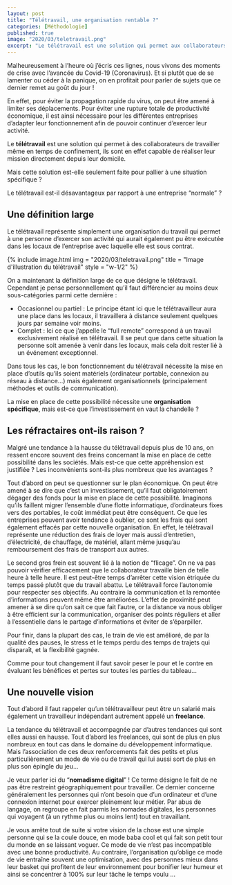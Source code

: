 ```yaml
---
layout: post
title: "Télétravail, une organisation rentable ?"
categories: [Méthodologie]
published: true
image: "2020/03/teletravail.png"
excerpt: "Le télétravail est une solution qui permet aux collaborateurs développeurs ou non de travailler à distance afin de garder une bonne organisation de réalisation."
---
```


Malheureusement à l’heure où j’écris ces lignes, nous vivons des moments de crise avec l’avancée du Covid-19 (Coronavirus). Et si plutôt que de se lamenter ou céder à la panique, on en profitait pour parler de sujets que ce dernier remet au goût du jour ! 

En effet, pour éviter la propagation rapide du virus, on peut être amené à limiter ses déplacements. Pour éviter une rupture totale de productivité économique, il est ainsi nécessaire pour les différentes entreprises d’adapter leur fonctionnement afin de pouvoir continuer d’exercer leur activité. 

Le **télétravail** est une solution qui permet à des collaborateurs de travailler même en temps de confinement, ils sont en effet capable de réaliser leur mission directement depuis leur domicile. 

Mais cette solution est-elle seulement faite pour pallier à une situation spécifique ?

Le télétravail est-il désavantageux par rapport à une entreprise “normale” ?  

## Une définition large

Le télétravail représente simplement une organisation du travail qui permet à une personne d’exercer son activité qui aurait également pu être exécutée dans les locaux de l’entreprise avec laquelle elle est sous contrat. 

{% include image.html img = "2020/03/teletravail.png" title = "Image d'illustration du télétravail" style = "w-1/2" %}

On a maintenant la définition large de ce que désigne le télétravail. Cependant je pense personnellement qu’il faut différencier au moins deux sous-catégories parmi cette dernière : 
* Occasionnel ou partiel : Le principe étant ici que le télétravailleur aura une place dans les locaux, il travaillera à distance seulement quelques jours par semaine voir moins.
* Complet : Ici ce que j’appelle le “full remote” correspond à un travail exclusivement réalisé en télétravail. Il se peut que dans cette situation la personne soit amenée à venir dans les locaux, mais cela doit rester lié à un événement exceptionnel. 
 
Dans tous les cas, le bon fonctionnement du télétravail nécessite la mise en place d’outils qu’ils soient matériels (ordinateur portable, connexion au réseau à distance…) mais également organisationnels (principalement méthodes et outils de communication). 

La mise en place de cette possibilité nécessite une **organisation spécifique**, mais est-ce que l’investissement en vaut la chandelle ? 

## Les réfractaires ont-ils raison ?

Malgré une tendance à la hausse du télétravail depuis plus de 10 ans, on ressent encore souvent des freins concernant la mise en place de cette possibilité dans les sociétés. 
Mais est-ce que cette appréhension est justifiée ? Les inconvénients sont-ils plus nombreux que les avantages ? 

Tout d’abord on peut se questionner sur le plan économique. On peut être amené à se dire que c’est un investissement, qu’il faut obligatoirement dégager des fonds pour la mise en place de cette possibilité. Imaginons qu’ils faillent migrer l’ensemble d’une flotte informatique, d’ordinateurs fixes vers des portables, le coût immédiat peut être conséquent.
Ce que les entreprises peuvent avoir tendance à oublier, ce sont les frais qui sont également effacés par cette nouvelle organisation. En effet, le télétravail représente une réduction des frais de loyer mais aussi d’entretien, d’électricité, de chauffage, de matériel, allant même jusqu’au remboursement des frais de transport aux autres. 

Le second gros frein est souvent lié à la notion de “flicage”. On ne va pas pouvoir vérifier efficacement que le collaborateur travaille bien de telle heure à telle heure. Il est peut-être temps d’arrêter cette vision étriquée du temps passé plutôt que du travail abattu. Le télétravail force l’autonomie pour respecter ses objectifs. 
Au contraire la communication et la remontée d’informations peuvent même être améliorées. L’effet de proximité peut amener à se dire qu’on sait ce que fait l’autre, or la distance va nous obliger à être efficient sur la communication, organiser des points réguliers et aller à l’essentielle dans le partage d’informations et éviter de s’éparpiller. 

Pour finir, dans la plupart des cas, le train de vie est amélioré, de par la qualité des pauses, le stress et le temps perdu des temps de trajets qui disparaît, et la flexibilité gagnée. 

Comme pour tout changement il faut savoir peser le pour et le contre en évaluant les bénéfices et pertes sur toutes les parties du tableau... 

## Une nouvelle vision 

Tout d’abord il faut rappeler qu’un télétravailleur peut être un salarié mais également un travailleur indépendant autrement appelé un **freelance**. 

La tendance du télétravail et accompagnée par d’autres tendances qui sont elles aussi en hausse. Tout d’abord les freelances, qui sont de plus en plus nombreux en tout cas dans le domaine du développement informatique. Mais l’association de ces deux renforcements fait des petits et plus particulièrement un mode de vie ou de travail qui lui aussi sort de plus en plus son épingle du jeu…

Je veux parler ici du “**nomadisme digital**” ! Ce terme désigne le fait de ne pas être restreint géographiquement pour travailler. Ce dernier concerne généralement les personnes qui n’ont besoin que d’un ordinateur et d’une connexion internet pour exercer pleinement leur métier. Par abus de langage, on regroupe en fait parmis les nomades digitales, les personnes qui voyagent (à un rythme plus ou moins lent) tout en travaillant. 

Je vous arrête tout de suite si votre vision de la chose est une simple personne qui se la coule douce, en mode baba cool et qui fait son petit tour du monde en se laissant voguer. Ce mode de vie n’est pas incompatible avec une bonne productivité. Au contraire, l’organisation qu’oblige ce mode de vie entraîne souvent une optimisation, avec des personnes mieux dans leur basket qui profitent de leur environnement pour bonifier leur humeur et ainsi se concentrer à 100% sur leur tâche le temps voulu … 
